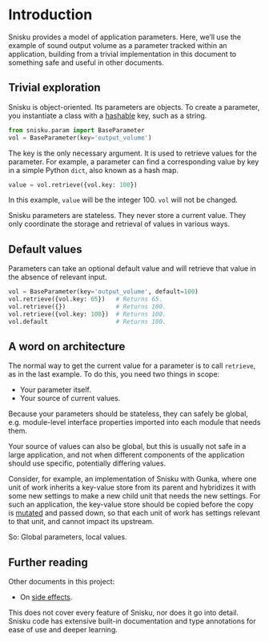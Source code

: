# Introduction

Snisku provides a model of application parameters. Here, we’ll use the example
of sound output volume as a parameter tracked within an application, building
from a trivial implementation in this document to something safe and useful in
other documents.

## Trivial exploration

Snisku is object-oriented. Its parameters are objects. To create a parameter,
you instantiate a class with a
[hashable](https://docs.python.org/3/glossary.html) key, such as a string.

```python
from snisku.param import BaseParameter
vol = BaseParameter(key='output_volume')
```

The key is the only necessary argument. It is used to retrieve values for the
parameter. For example, a parameter can find a corresponding value by key in a
simple Python `dict`, also known as a hash map.

```python
value = vol.retrieve({vol.key: 100})
```

In this example, `value` will be the integer 100. `vol` will not be changed.

Snisku parameters are stateless. They never store a current value. They only
coordinate the storage and retrieval of values in various ways.

## Default values

Parameters can take an optional default value and will retrieve that value
in the absence of relevant input.

```python
vol = BaseParameter(key='output_volume', default=100)
vol.retrieve({vol.key: 65})   # Returns 65.
vol.retrieve({})              # Returns 100.
vol.retrieve({vol.key: 100})  # Returns 100.
vol.default                   # Returns 100.
```

## A word on architecture

The normal way to get the current value for a parameter is to call `retrieve`,
as in the last example. To do this, you need two things in scope:

* Your parameter itself.
* Your source of current values.

Because your parameters should be stateless, they can safely be global, e.g.
module-level interface properties imported into each module that needs them.

Your source of values can also be global, but this is usually not safe in a
large application, and not when different components of the application should
use specific, potentially differing values.

Consider, for example, an implementation of Snisku with Gunka, where one unit
of work inherits a key-value store from its parent and hybridizes it with some
new settings to make a new child unit that needs the new settings. For such an
application, the key-value store should be copied before the copy is
[mutated](sidefx.md) and passed down, so that each unit of work has settings
relevant to that unit, and cannot impact its upstream.

So: Global parameters, local values.

## Further reading

Other documents in this project:

* On [side effects](sidefx.md).

This does not cover every feature of Snisku, nor does it go into detail. Snisku
code has extensive built-in documentation and type annotations for ease of use
and deeper learning.
